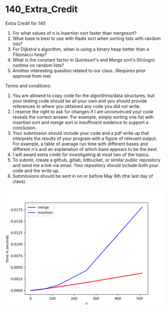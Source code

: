# 140_Extra_Credit
Extra Credit for 140


1. For what values of n is insertion sort faster than mergesort?
2. What base is best to use with Radix sort when sorting lists with random ints?
3. For Dijkstra's algorithm, when is using a binary heap better than a Fibonacci heap?
4. What is the constant factor in Quicksort's and Merge sort's Θ(nlogn) runtime on random lists?
5. Another interesting question related to our class. (Requires prior approval from me)

Terms and conditions:
1. You are allowed to copy code for the algorithms/data structures, but your testing code should be all your own and you should provide references to where you obtained any code you did not write.
2. I reserve the right to ask for changes if I am unconvinced your code reveals the correct answer. For example, simply sorting one list with insertion sort and merge sort is insufficient evidence to support a conclusion.
3. Your submission should include your code and a pdf write up that interprets the results of your program with a figure of relevant output. For example, a table of average run time with different bases and different
n's and an explanation of which base appears to be the best.
4. I will award extra credit for investigating at most two of the topics.
5. To submit, create a github, gitlab, bitbucket, or similar public repository and send me a link via email. Your repository should include both your code and the write up.
6. Submissions should be sent in on or before May 8th (the last day of class).


![Graph of Merge v Insertion](https://github.com/Maggab1031/140_Extra_Credit/blob/master/merge_v_insertion.png "Merge v Insertion")
